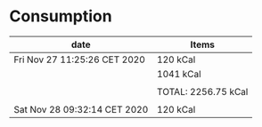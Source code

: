 #  **Consumption**
|            date                | Items                                               | 
|--------------------------------|-----------------------------------------------------|
|  Fri Nov 27 11:25:26 CET 2020  |  120 kCal                                           |
|                                |  1041 kCal                                          |
|                                |                                                     |
|                                |  TOTAL: 2256.75 kCal                                |
|                                |                                                     |
|  Sat Nov 28 09:32:14 CET 2020  |  120 kCal                                           |

